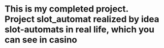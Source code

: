 # This is my completed project. Project slot_automat realized by idea slot-automats in real life, which you can see in casino
